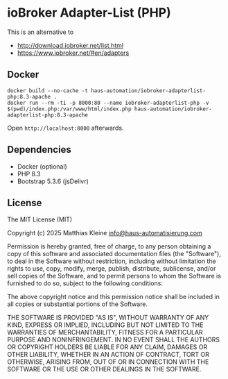 # ioBroker Adapter-List (PHP)

This is an alternative to

- http://download.iobroker.net/list.html
- https://www.iobroker.net/#en/adapters

## Docker

```
docker build --no-cache -t haus-automation/iobroker-adapterlist-php:8.3-apache .
docker run --rm -ti -p 8000:80 --name iobroker-adapterlist-php -v $(pwd)/index.php:/var/www/html/index.php haus-automation/iobroker-adapterlist-php:8.3-apache
```

Open `http://localhost:8000` afterwards.

## Dependencies

- Docker (optional)
- PHP 8.3
- Bootstrap 5.3.6 (jsDelivr)

## License

The MIT License (MIT)

Copyright (c) 2025 Matthias Kleine <info@haus-automatisierung.com>

Permission is hereby granted, free of charge, to any person obtaining a copy
of this software and associated documentation files (the "Software"), to deal
in the Software without restriction, including without limitation the rights
to use, copy, modify, merge, publish, distribute, sublicense, and/or sell
copies of the Software, and to permit persons to whom the Software is
furnished to do so, subject to the following conditions:

The above copyright notice and this permission notice shall be included in
all copies or substantial portions of the Software.

THE SOFTWARE IS PROVIDED "AS IS", WITHOUT WARRANTY OF ANY KIND, EXPRESS OR
IMPLIED, INCLUDING BUT NOT LIMITED TO THE WARRANTIES OF MERCHANTABILITY,
FITNESS FOR A PARTICULAR PURPOSE AND NONINFRINGEMENT. IN NO EVENT SHALL THE
AUTHORS OR COPYRIGHT HOLDERS BE LIABLE FOR ANY CLAIM, DAMAGES OR OTHER
LIABILITY, WHETHER IN AN ACTION OF CONTRACT, TORT OR OTHERWISE, ARISING FROM,
OUT OF OR IN CONNECTION WITH THE SOFTWARE OR THE USE OR OTHER DEALINGS IN
THE SOFTWARE.
